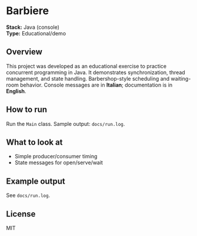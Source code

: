 # Barbiere

**Stack:** Java (console)  
**Type:** Educational/demo

## Overview
This project was developed as an educational exercise to practice concurrent programming in Java. It demonstrates synchronization, thread management, and state handling.
Barbershop-style scheduling and waiting-room behavior. Console messages are in **Italian**; documentation is in **English**.

## How to run
Run the `Main` class. Sample output: `docs/run.log`.

## What to look at
- Simple producer/consumer timing
- State messages for open/serve/wait

## Example output
See `docs/run.log`.

## License
MIT
